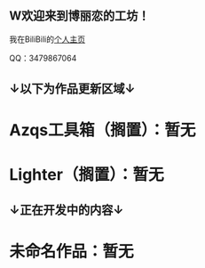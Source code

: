 ## W欢迎来到博丽恋的工坊！
我在BiliBili的[个人主页](https://space.bilibili.com/106596319)

QQ：3479867064

## ↓以下为作品更新区域↓

# Azqs工具箱（搁置）：暂无

# Lighter（搁置）：暂无

## ↓正在开发中的内容↓

# 未命名作品：暂无
